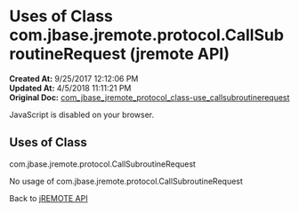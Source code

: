 # Uses of Class com.jbase.jremote.protocol.CallSubroutineRequest (jremote API)

**Created At:** 9/25/2017 12:12:06 PM  
**Updated At:** 4/5/2018 11:11:21 PM  
**Original Doc:** [com_jbase_jremote_protocol_class-use_callsubroutinerequest](https://docs.jbase.com/39271-class-use/com_jbase_jremote_protocol_class-use_callsubroutinerequest)  

<!--<br>    try {<br>        if (location.href.indexOf('is-external=true') == -1) {<br>            parent.document.title="Uses of Class com.jbase.jremote.protocol.CallSubroutineRequest (jremote   API)";<br>        }<br>    }<br>    catch(err) {<br>    }<br>//-->
JavaScript is disabled on your browser.



<!--<br>  allClassesLink = document.getElementById("allclasses\_navbar\_top");<br>  if(window==top) {<br>    allClassesLink.style.display = "block";<br>  }<br>  else {<br>    allClassesLink.style.display = "none";<br>  }<br>  //-->

## Uses of Class
com.jbase.jremote.protocol.CallSubroutineRequest

No usage of com.jbase.jremote.protocol.CallSubroutineRequest

Back to [jREMOTE API](com_jbase_jremote_package-summary)
